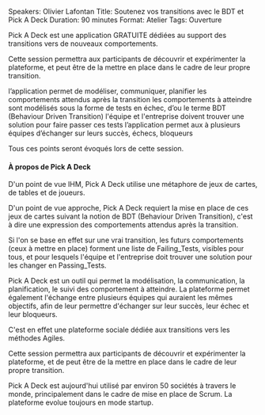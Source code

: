Speakers: Olivier Lafontan
Title: Soutenez vos transitions avec le BDT et Pick A Deck
Duration: 90 minutes
Format: Atelier
Tags: Ouverture

Pick A Deck est une application GRATUITE dédiées au support des transitions vers de nouveaux comportements.

Cette session permettra aux participants de découvrir et expérimenter la plateforme, et peut être de la mettre en place dans le cadre de leur propre transition.

l’application permet de modéliser, communiquer, planifier les comportements attendus après la transition
les comportements à atteindre sont modélisés sous la forme de tests en échec, d’ou le terme BDT (Behaviour Driven Transition)
l'équipe et l'entreprise doivent trouver une solution pour faire passer ces tests
l’application permet aux à plusieurs équipes d’échanger sur leurs succès, échecs, bloqueurs

Tous ces points seront évoqués lors de cette session.

#### À propos de Pick A Deck

D'un point de vue IHM, Pick A Deck utilise une métaphore de jeux de cartes, de tables et de joueurs.

D'un point de vue approche, Pick A Deck requiert la mise en place de ces jeux de cartes suivant la notion de BDT (Behaviour Driven Transition), c'est à dire une expression des comportements attendus après la transition.

Si l'on se base en effet sur une vrai transition, les futurs comportements (ceux à mettre en place) forment une liste de Failing_Tests, visibles pour tous, et pour lesquels l'équipe et l'entreprise doit trouver une solution pour les changer en Passing_Tests.

Pick A Deck est un outil qui permet la modélisation, la communication, la planification, le suivi des comportement à atteindre. La plateforme permet également l'échange entre plusieurs équipes qui auraient les mêmes objectifs, afin de leur permettre d'échanger sur leur succès, leur échec et leur bloqueurs.

C'est en effet une plateforme sociale dédiée aux transitions vers les méthodes Agiles.

Cette session permettra aux participants de découvrir et expérimenter la plateforme, et de peut être de la mettre en place dans le cadre de leur propre transition.

Pick A Deck est aujourd'hui utilisé par environ 50 sociétés à travers le monde, principalement dans le cadre de mise en place de Scrum. La plateforme evolue toujours en mode startup.
